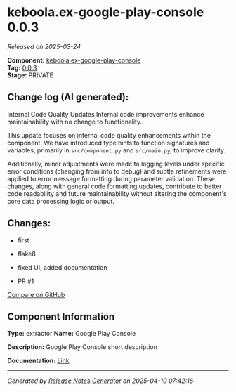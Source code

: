 #  keboola.ex-google-play-console 0.0.3

_Released on 2025-03-24_

**Component:** [keboola.ex-google-play-console](https://github.com/keboola/component-google-play-console)  
**Tag:** [0.0.3](https://github.com/keboola/component-google-play-console/releases/tag/0.0.3)  
**Stage:** PRIVATE


## Change log (AI generated):
Internal Code Quality Updates
Internal code improvements enhance maintainability with no change to functionality.

This update focuses on internal code quality enhancements within the component. We have introduced type hints to function signatures and variables, primarily in `src/component.py` and `src/main.py`, to improve clarity.

Additionally, minor adjustments were made to logging levels under specific error conditions (changing from info to debug) and subtle refinements were applied to error message formatting during parameter validation. These changes, along with general code formatting updates, contribute to better code readability and future maintainability without altering the component's core data processing logic or output.



## Changes:



- first 




- flake8 




- fixed UI, added documentation 




- PR #1 



[Compare on GitHub](https://github.com/keboola/component-google-play-console/compare/0.0.2...0.0.3)



## Component Information
**Type:** extractor
**Name:** Google Play Console

**Description:** Google Play Console short description


**Documentation:** [Link](https://github.com/keboola/component-google-play-console/blob/master/README.md)



---
_Generated by [Release Notes Generator](https://github.com/keboola/release-notes-generator)
on 2025-04-10 07:42:16_